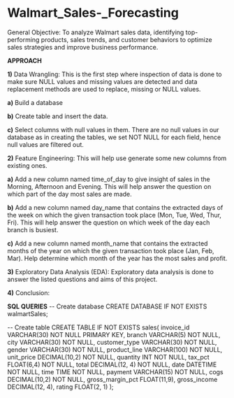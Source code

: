 # Walmart_Sales-_Forecasting
General Objective: To analyze Walmart sales data, identifying top-performing products, sales trends, and customer behaviors to optimize sales strategies and improve business performance.

**APPROACH**

**1)** Data Wrangling: This is the first step where inspection of data is done to make sure NULL values and missing values are detected and data replacement methods are used to replace, missing or NULL values.

**a)** Build a database

**b)** Create table and insert the data.

**c)** Select columns with null values in them. There are no null values in our database as in creating the tables, we set NOT NULL for each field, hence null values are filtered out.

**2)** Feature Engineering: This will help use generate some new columns from existing ones.

**a)** Add a new column named time_of_day to give insight of sales in the Morning, Afternoon and Evening. This will help answer the question on which part of the day most sales are made.

**b)** Add a new column named day_name that contains the extracted days of the week on which the given transaction took place (Mon, Tue, Wed, Thur, Fri). This will help answer the question on which week of the day each branch is busiest.

**c)** Add a new column named month_name that contains the extracted months of the year on which the given transaction took place (Jan, Feb, Mar). Help determine which month of the year has the most sales and profit.

**3)** Exploratory Data Analysis (EDA): Exploratory data analysis is done to answer the listed questions and aims of this project.

**4)** Conclusion:

**SQL QUERIES**
-- Create database
CREATE DATABASE IF NOT EXISTS walmartSales;

-- Create table
CREATE TABLE IF NOT EXISTS sales(
	invoice_id VARCHAR(30) NOT NULL PRIMARY KEY,
    branch VARCHAR(5) NOT NULL,
    city VARCHAR(30) NOT NULL,
    customer_type VARCHAR(30) NOT NULL,
    gender VARCHAR(30) NOT NULL,
    product_line VARCHAR(100) NOT NULL,
    unit_price DECIMAL(10,2) NOT NULL,
    quantity INT NOT NULL,
    tax_pct FLOAT(6,4) NOT NULL,
    total DECIMAL(12, 4) NOT NULL,
    date DATETIME NOT NULL,
    time TIME NOT NULL,
    payment VARCHAR(15) NOT NULL,
    cogs DECIMAL(10,2) NOT NULL,
    gross_margin_pct FLOAT(11,9),
    gross_income DECIMAL(12, 4),
    rating FLOAT(2, 1)
);

